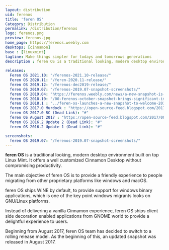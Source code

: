 ```yaml
---
layout: distribution
uid: ferenos
title: 'feren OS'
Category: Distribution
permalink: /distribution/ferenos
logo: ferenos.png
preview: ferenos.jpg
home_page: https://ferenos.weebly.com
desktops: [cinnamon]
base : [linuxmint]
tagline: Make things simpler for todays and tomorrows generations
description : feren OS is a traditional looking, modern desktop environment built on top of Linux Mint. It offers a well tweaked desktop environment to attract the masses.
  
releases:
  Feren OS 2021.10: "/ferenos-2021.10-release/"
  Feren OS 2020.11: "/feren-2020.11-release/"
  feren OS 2019.12: "/ferenos-dec2019-release/"
  feren OS 2019.07: "/ferenos-2019.07-snapshot-screenshots/"
  feren OS 2019.04: "https://ferenos.weebly.com/news/a-new-snapshot-is-now-here-for-feren-os-64-bit-and-32-bit-cinnamon"
  feren OS 2018.10: "/00-ferenos-october-snapshot-brings-significant-improvements/"
  feren OS 2018.1 : "../feren-os-launches-a-new-snapshot-to-welcome-2018/"
  feren OS 2017.0 Murdock : "https://open-source-feed.blogspot.com/2017/05/feren-os-20170-murdock-released-based.html"
  feren OS 2017.0 RC (Dead Link): "#"
  feren OS August 2017 : "https://open-source-feed.blogspot.com/2017/08/feren-os-becomes-rolling-distribution.html"
  feren OS 2016.2 Update 2 (Dead Link): "#"
  feren OS 2016.2 Update 1 (Dead Link): "#"

screenshots:
  feren OS 2019.07: "/ferenos-2019.07-snapshot-screenshots/"
---
```


**feren OS** is a traditional looking, modern desktop environment built on top Linux Mint. It offers a well customized Cinnamon Desktop without compromising productivity.

The main objective of feren OS is to provide a friendly experience to people migrating from other proprietary platforms like windows and macOS.

feren OS ships WINE by default, to provide support for windows binary applications, which is one of the key point windows migrants looks on GNU/Linux platforms.

Instead of delivering a vanilla Cinnamon experience, feren OS ships client side decoration enabled applications from GNOME world to provide a delightful experience to users.

Beginning from August 2017, feren OS team has decided to switch to a rolling release model. As the beginning of this, an updated snapshot was released in August 2017.
